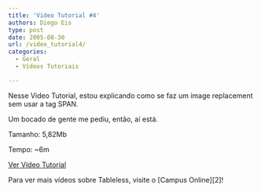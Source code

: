 ```yaml
---
title: 'Video Tutorial #4'
authors: Diego Eis
type: post
date: 2005-08-30
url: /video_tutorial4/
categories:
  - Geral
  - Vídeos Tutoriais

---
```

Nesse Video Tutorial, estou explicando como se faz um image replacement sem usar a tag SPAN.
  
Um bocado de gente me pediu, então, aí está. 

Tamanho: 5,82Mb
  
Tempo: ~6m
  
[Ver Vídeo Tutorial][1] 

Para ver mais vídeos sobre Tableless, visite o [Campus Online][2]!

 [1]: https://tableless.com.br/videotutorial/videotutorial4/imagereplacementnospan.swf